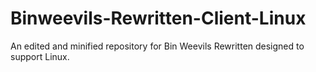 # Binweevils-Rewritten-Client-Linux
An edited and minified repository for Bin Weevils Rewritten designed to support Linux.
